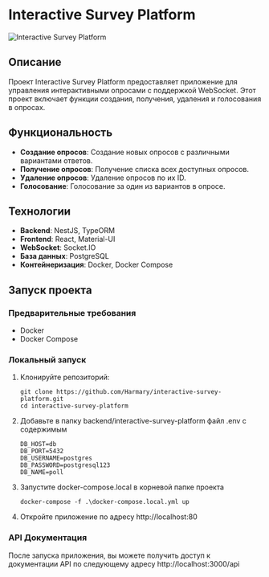 # Interactive Survey Platform

![Interactive Survey Platform](https://img.shields.io/badge/Interactive-Survey%20Platform-blue)

## Описание

Проект Interactive Survey Platform предоставляет приложение для управления интерактивными опросами с поддержкой WebSocket. Этот проект включает функции создания, получения, удаления и голосования в опросах.

## Функциональность

- **Создание опросов**: Создание новых опросов с различными вариантами ответов.
- **Получение опросов**: Получение списка всех доступных опросов.
- **Удаление опросов**: Удаление опросов по их ID.
- **Голосование**: Голосование за один из вариантов в опросе.

## Технологии

- **Backend**: NestJS, TypeORM
- **Frontend**: React, Material-UI
- **WebSocket**: Socket.IO
- **База данных**: PostgreSQL
- **Контейнеризация**: Docker, Docker Compose

## Запуск проекта

### Предварительные требования

- Docker
- Docker Compose

### Локальный запуск

1. Клонируйте репозиторий:

   ```
   git clone https://github.com/Harmary/interactive-survey-platform.git
   cd interactive-survey-platform
   ```

2. Добавьте в папку backend/interactive-survey-platform файл .env c содержимым

   ```
   DB_HOST=db
   DB_PORT=5432
   DB_USERNAME=postgres
   DB_PASSWORD=postgresql123
   DB_NAME=poll
   ```

3. Запустите docker-compose.local в корневой папке проекта

   `docker-compose -f .\docker-compose.local.yml up`

4. Откройте приложение по адресу http://localhost:80

### API Документация

После запуска приложения, вы можете получить доступ к документации API по следующему адресу http://localhost:3000/api
